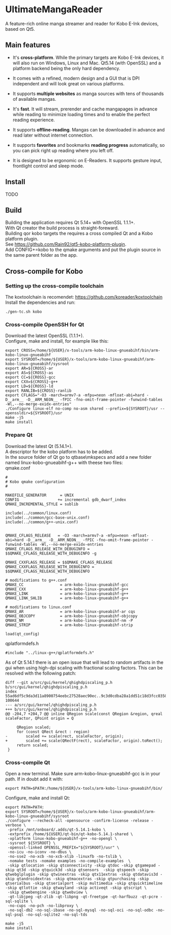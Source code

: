 # UltimateMangaReader
A feature-rich online manga streamer and reader for Kobo E-Ink devices, based on Qt5.

## Main features
* It's **cross-platform**. While the primary targets are Kobo E-Ink devices, it will also run on Windows, Linux and Mac. Qt5.14 (with OpenSSL) and a platform backend being the only hard dependency.

* It comes with a refined, modern design and a GUI that is DPI independent and will look great on various platforms.

* It supports **multiple websites** as manga sources with tens of thousands of available mangas.

* It's **fast**. It will stream, prerender and cache mangapages in advance while reading to minimize loading times and to enable the perfect reading experience.

* It supports **offline-reading**. Mangas can be downloaded in advance and read later without internet connection.

* It supports **favorites** and bookmarks **reading progress** automatically, so you can pick right up reading where you left off.

* It is designed to be ergonomic on E-Readers. It supports gesture input, frontlight control and sleep mode.


## Install
TODO

## Build 
Building the application requires Qt 5.14+ with OpenSSL 1.1.1+. \
With Qt creator the build process is straight-foreward. \
Building qor kobo targets the requires a cross compiled Qt and a Kobo platform plugin. \
See https://github.com/Rain92/qt5-kobo-platform-plugin. \
Add CONFIG+=kobo to the qmake arguments and put the plugin source in the same parent folder as the app.


## Cross-compile for Kobo
### Setting up the cross-compile toolchain
The koxtoolchain is recomendet:  https://github.com/koreader/koxtoolchain \
Install the dependencies and run:
```shell
./gen-tc.sh kobo
```

### Cross-compile OpenSSH for Qt
Download the latest OpenSSL (1.1.1+). \
Configure, make and install, for example like this:

```shell
export CROSS=/home/${USER}/x-tools/arm-kobo-linux-gnueabihf/bin/arm-kobo-linux-gnueabihf
export SYSROOT=/home/${USER}/x-tools/arm-kobo-linux-gnueabihf/arm-kobo-linux-gnueabihf/sysroot
export AR=${CROSS}-ar
export AS=${CROSS}-as
export CC=${CROSS}-gcc
export CXX=${CROSS}-g++
export LD=${CROSS}-ld
export RANLIB=${CROSS}-ranlib
export CFLAGS="-O3 -march=armv7-a -mfpu=neon -mfloat-abi=hard -D__arm__ -D__ARM_NEON__ -fPIC -fno-omit-frame-pointer -funwind-tables -Wl,--no-merge-exidx-entries"
./Configure linux-elf no-comp no-asm shared --prefix=${SYSROOT}/usr --openssldir=${SYSROOT}/usr
make -j5
make install
```

### Prepare Qt
Download the latest Qt (5.14.1+). \
A descriptor for the kobo platform has to be added. \
In the source folder of Qt go to qtbase\mkspecs and add a new folder named linux-kobo-gnueabihf-g++ with theese two files: \
qmake.conf 
```
#
# Kobo qmake configuration
#

MAKEFILE_GENERATOR      = UNIX
CONFIG                 += incremental gdb_dwarf_index
QMAKE_INCREMENTAL_STYLE = sublib

include(../common/linux.conf)
include(../common/gcc-base-unix.conf)
include(../common/g++-unix.conf)


QMAKE_CFLAGS_RELEASE   = -O3 -march=armv7-a -mfpu=neon -mfloat-abi=hard -D__arm__ -D__ARM_NEON__ -fPIC -fno-omit-frame-pointer -funwind-tables -Wl,--no-merge-exidx-entries
QMAKE_CFLAGS_RELEASE_WITH_DEBUGINFO = $$QMAKE_CFLAGS_RELEASE_WITH_DEBUGINFO -g

QMAKE_CXXFLAGS_RELEASE = $$QMAKE_CFLAGS_RELEASE
QMAKE_CXXFLAGS_RELEASE_WITH_DEBUGINFO = $$QMAKE_CFLAGS_RELEASE_WITH_DEBUGINFO

# modifications to g++.conf
QMAKE_CC                = arm-kobo-linux-gnueabihf-gcc
QMAKE_CXX               = arm-kobo-linux-gnueabihf-g++
QMAKE_LINK              = arm-kobo-linux-gnueabihf-g++
QMAKE_LINK_SHLIB        = arm-kobo-linux-gnueabihf-g++

# modifications to linux.conf
QMAKE_AR                = arm-kobo-linux-gnueabihf-ar cqs
QMAKE_OBJCOPY           = arm-kobo-linux-gnueabihf-objcopy
QMAKE_NM                = arm-kobo-linux-gnueabihf-nm -P
QMAKE_STRIP             = arm-kobo-linux-gnueabihf-strip

load(qt_config)
```

qplatformdefs.h
```
#include "../linux-g++/qplatformdefs.h"
```


As of Qt 5.14.1 there is an open issue that will lead to random artifacts in the gui when using high-dpi scaling with fractional scaling factors. This can be resolved with the following patch:
```
diff --git a/src/gui/kernel/qhighdpiscaling_p.h b/src/gui/kernel/qhighdpiscaling_p.h
index 55ad6df5c9da3d11a8900754eebc27528aec90ec..9c3d0cdba28a1dd51c18d3fcc0350a11f8000ebc 100644
--- a/src/gui/kernel/qhighdpiscaling_p.h
+++ b/src/gui/kernel/qhighdpiscaling_p.h
@@ -204,7 +204,7 @@ inline QRegion scale(const QRegion &region, qreal scaleFactor, QPoint origin = Q
 
     QRegion scaled;
     for (const QRect &rect : region)
-        scaled += scale(rect, scaleFactor, origin);
+        scaled += scale(QRectF(rect), scaleFactor, origin).toRect();
     return scaled;
 }
 ```


### Cross-compile Qt
Open a new terminal. Make sure arm-kobo-linux-gnueabihf-gcc is in your path. If in doubt add it with:

```shell
export PATH=$PATH:/home/${USER}/x-tools/arm-kobo-linux-gnueabihf/bin/
```


Configure, make and install Qt:
```shell
export PATH=PATH:
export SYSROOT=/home/${USER}/x-tools/arm-kobo-linux-gnueabihf/arm-kobo-linux-gnueabihf/sysroot
./configure --recheck-all -opensource -confirm-license -release -verbose \
 -prefix /mnt/onboard/.adds/qt-5.14.1-kobo \
 -extprefix /home/${USER}/qt-bin/qt-kobo-5.14.1-shared \
 -xplatform linux-kobo-gnueabihf-g++ -no-opengl \
 -sysroot ${SYSROOT} \
 -openssl-linked OPENSSL_PREFIX="${SYSROOT}/usr" \
 -no-icu -no-iconv -no-dbus \
 -no-sse2 -no-xcb -no-xcb-xlib -linuxfb -no-tslib \
 -nomake tests -nomake examples -no-compile-examples  \
 -skip qtlocation -skip qtconnectivity -skip qtdoc -skip qtgamepad -skip qt3d -skip qtquick3d -skip qtsensors  -skip qtspeech -skip qtwebglplugin -skip qtwinextras -skip qtx11extras -skip qtdatavis3d -skip qtandroidextras -skip qtmacextras -skip qtpurchasing -skip qtserialbus -skip qtserialport -skip multimedia -skip qtquicktimeline -skip qtlottie -skip qtwayland -skip activeqt -skip qtscript \
 -skip qtwebengine -skip qtwebview \
 -qt-libjpeg -qt-zlib -qt-libpng -qt-freetype -qt-harfbuzz -qt-pcre -sql-sqlite \
 -no-cups -no-pch -no-libproxy \
 -no-sql-db2 -no-sql-ibase -no-sql-mysql -no-sql-oci -no-sql-odbc -no-sql-psql -no-sql-sqlite2 -no-sql-tds 

make -j5
make install
```
